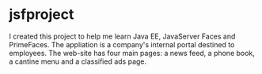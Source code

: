 # jsfproject
I created this project to help me learn Java EE, JavaServer Faces and PrimeFaces. 
The appliation is a company's internal portal destined to employees. 
The web-site has four main pages: a news feed, a phone book, a cantine menu and a classified ads page. 
